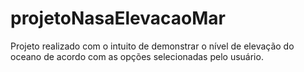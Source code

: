 # projetoNasaElevacaoMar
Projeto realizado com o intuito de demonstrar o nível de elevação do oceano de acordo com as opções selecionadas pelo usuário.

